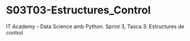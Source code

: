 # S03T03-Estructures_Control
IT Academy - Data Science amb Python. Sprint 3, Tasca 3: Estructures de control
